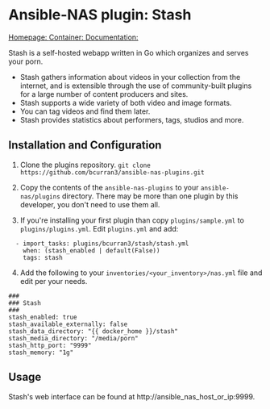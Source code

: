 # Ansible-NAS plugin: Stash

[Homepage: ](https://stashapp.cc/)
[Container: ](https://github.com/stashapp/stash)
[Documentation: ](https://github.com/stashapp/stash/wiki)

Stash is a self-hosted webapp written in Go which organizes and serves your porn.
* Stash gathers information about videos in your collection from the internet, and is extensible through the use of community-built plugins for a large number of content producers and sites.
* Stash supports a wide variety of both video and image formats.
* You can tag videos and find them later.
* Stash provides statistics about performers, tags, studios and more.

## Installation and Configuration

1. Clone the plugins repository.
`git clone https://github.com/bcurran3/ansible-nas-plugins.git`

2. Copy the contents of the `ansible-nas-plugins` to your `ansible-nas/plugins` directory. There may be more than one plugin by this developer, you don't need to use them all.

3. If you're installing your first plugin than copy `plugins/sample.yml` to `plugins/plugins.yml`. Edit `plugins.yml` and add:
```
  - import_tasks: plugins/bcurran3/stash/stash.yml
    when: (stash_enabled | default(False))
    tags: stash
```

4. Add the following to your `inventories/<your_inventory>/nas.yml` file and edit per your needs.
```
###
### Stash
###
stash_enabled: true
stash_available_externally: false
stash_data_directory: "{{ docker_home }}/stash"
stash_media_directory: "/media/porn"
stash_http_port: "9999"
stash_memory: "1g"
```

## Usage

Stash's web interface can be found at http://ansible_nas_host_or_ip:9999.
